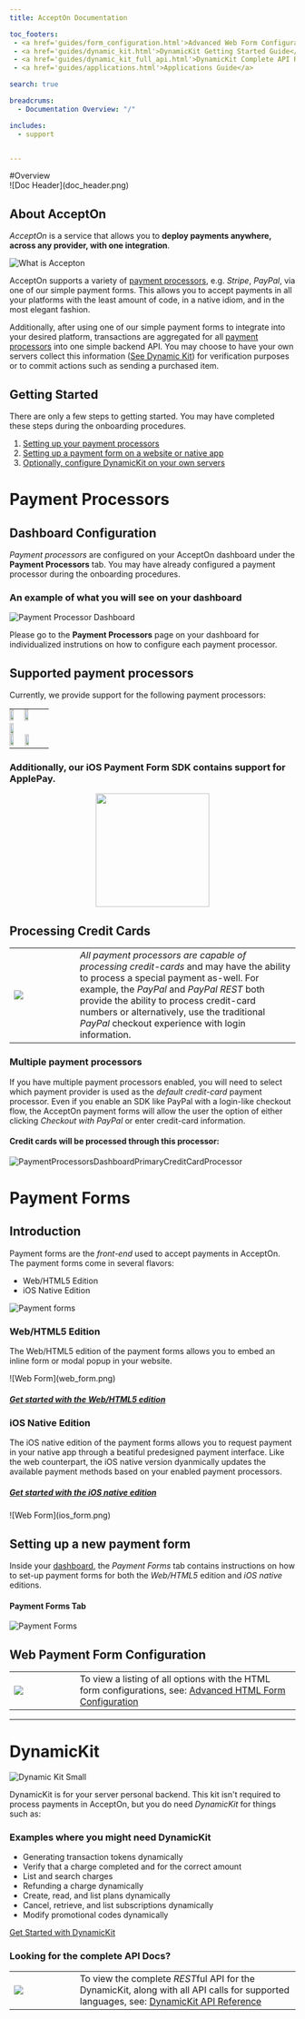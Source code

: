 ```yaml
---
title: AcceptOn Documentation

toc_footers:
 - <a href='guides/form_configuration.html'>Advanced Web Form Configuration</a>
 - <a href='guides/dynamic_kit.html'>DynamicKit Getting Started Guide</a>
 - <a href='guides/dynamic_kit_full_api.html'>DynamicKit Complete API Reference</a>
 - <a href='guides/applications.html'>Applications Guide</a>

search: true

breadcrums:
  - Documentation Overview: "/"

includes:
  - support


---
```


<div class='hidden-attr'></div>
#Overview

<div class='full-banner-attr'></div>
![Doc Header](doc_header.png)

## About AcceptOn

*AcceptOn* is a service that allows you to **deploy payments anywhere, across any provider, with one integration**.

![What is Accepton](./images/what_is_accepton.png)


AcceptOn supports a variety of [payment processors](./#payment-processors), e.g. *Stripe*, *PayPal*, via one of our simple payment forms. This allows you to accept 
payments in all your platforms with the least amount of code, in a native idiom, and in the most elegant fashion.

Additionally, after using one of our simple payment forms to integrate into your desired platform, transactions
are aggregated for all [payment processors](./#payment-processors) into one simple backend API.  You may choose to have your own servers
collect this information ([See Dynamic Kit](./#dynamickit)) for verification purposes or to commit actions such as sending a purchased item.

## Getting Started

There are only a few steps to getting started.  You may have completed these steps during the onboarding procedures.

  1. [Setting up your payment processors](./#payment-processors)
  2. [Setting up a payment form on a website or native app](./#payment-forms)
  3. [Optionally, configure DynamicKit on your own servers](./#dynamickit)

# Payment Processors

## Dashboard Configuration

*Payment processors* are configured on your AcceptOn dashboard under the **Payment Processors** tab. 
You may have already configured a payment processor during the onboarding procedures. 

### An example of what you will see on your dashboard

![Payment Processor Dashboard](payment_processors_dashboard.png)

Please go to the **Payment Processors** page on your dashboard for individualized
instrutions on how to configure each payment processor.

## Supported payment processors

Currently, we provide support for the following payment processors:

<table style='width: 80%'>
<tr>
<td style='padding: 0;'>
 <img src='./images/amazon.png' width="32%" />
 <img src='./images/stripe.png' width="32%" />
 <img src='./images/braintree.png' width="32%" />
</td>
</tr>

<tr style='border-bottom-color: rgba(0, 0, 0, 0);'>
<td style='padding: 0;'>
 <img src='./images/paypal.png' width="33%" />
 <img src='./images/authorize_net.png' width="33%" />
</td>
</tr>
</table>

### Additionally, our iOS Payment Form SDK contains support for ApplePay.
<p style='text-align: center'>
<img src='./images/apple_pay.png' width=200 />
</p>

## Processing Credit Cards
<table>
<tr style='border-bottom-color: rgba(0, 0, 0, 0);'>
<td style='width: 100px'>
<img src='./images/credit_cards.png' />
</td>

<td>
<em>All payment processors are capable of processing credit-cards</em> and may have the ability
to process a special payment as-well.  For example, the <em>PayPal</em> and <em>PayPal
REST</em> both provide the ability to process credit-card numbers or alternatively, use the
traditional <em>PayPal</em> checkout experience with login information.

</td>
</tr>
</table>

### Multiple payment processors

If you have multiple payment processors enabled, you will need to select which payment
provider is used as the *default credit-card* payment processor. Even if you enable an
SDK like PayPal with a login-like checkout flow, the AcceptOn payment forms will allow
the user the option of either clicking *Checkout with PayPal* or enter credit-card
information.

#### Credit cards will be processed through this processor:

![PaymentProcessorsDashboardPrimaryCreditCardProcessor](payment_processors_dashboard_primary_credit_card_processor.png)

# Payment Forms

## Introduction

Payment forms are the *front-end* used to accept payments in AcceptOn. The payment forms come in several flavors:

  * Web/HTML5 Edition
  * iOS Native Edition


![Payment forms](payment_forms_platforms.png)

### Web/HTML5 Edition
The Web/HTML5 edition of the payment forms allows you to embed an inline form or modal popup in your website.

<div class='full-width-attr'></div>
![Web Form](web_form.png)

##### [Get started with the Web/HTML5 edition](./#setting-up-a-new-payment-form)

### iOS Native Edition
The iOS native edition of the payment forms allows you to request payment in your native app through a beatiful
predesigned payment interface. Like the web counterpart, the iOS native version dyanmically updates the available
payment methods based on your enabled payment processors. 

##### [Get started with the iOS native edition]()

<div class='full-width-attr'></div>
![Web Form](ios_form.png)

## Setting up a new payment form

Inside your [dashboard](https://accepton.com/admin/dashboard), the *Payment Forms* tab contains instructions on how to set-up payment forms
for both the *Web/HTML5* edition and *iOS native* editions.

#### Payment Forms Tab
![Payment Forms](payment_forms.png)

## Web Payment Form Configuration
<table>
<tr style='border-bottom-color: rgba(0, 0, 0, 0);'>
<td style='width: 100px;'>
<img src='./images/settings.png' />
</td>

<td>
To view a listing of all options with the HTML form configurations, see:
<a href='guides/form_configuration.html' class='btn'>Advanced HTML Form Configuration</a>
</td>
</tr>
</table>

<hr />

<h1 id='dynamickit' class='hidden'>DynamicKit</h1>

![Dynamic Kit Small](dynamic_kit_small.png)

DynamicKit is for your server personal backend.  This kit isn't required to process payments in AcceptOn, but you do need *DynamicKit* for things such as:

### Examples where you might need DynamicKit
  - Generating transaction tokens dynamically
  - Verify that a charge completed and for the correct amount
  - List and search charges
  - Refunding a charge dynamically
  - Create, read, and list plans dynamically
  - Cancel, retrieve, and list subscriptions dynamically
  - Modify promotional codes dynamically


<a href='guides/dynamic_kit.html' class='btn btn-tall'><i class='dynamic-kit-icon'></i>Get Started with DynamicKit</a>

### Looking for the complete API Docs?

<table>
<tr style='border-bottom-color: rgba(0, 0, 0, 0);'>
<td style='width: 100px;'>
<img src='./images/docs.png' />
</td>

<td>
To view the complete <em>REST</em>ful API for the DynamicKit, along with all API calls for supported languages, see:
<a href='guides/dynamic_kit_full_api.html' class='btn'><i class='api-icon'></i>DynamicKit API Reference</a>
</td>
</tr>
</table>


